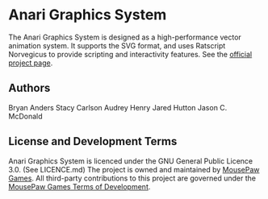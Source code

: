 Anari Graphics System
=====================

The Anari Graphics System is designed as a high-performance vector animation system. It supports the SVG format, and uses Ratscript Norvegicus to provide scripting and interactivity features. See the [official project page][1].

Authors
-------------
Bryan Anders
Stacy Carlson
Audrey Henry
Jared Hutton
Jason C. McDonald

License and Development Terms
-------------
Anari Graphics System is licenced under the GNU General Public Licence 3.0. (See LICENCE.md)
The project is owned and maintained by [MousePaw Games][2].
All third-party contributions to this project are governed under the [MousePaw Games Terms of Development][3].

[1]: http://www.mousepawgames.com/projects/anari
[2]: http://www.mousepawgames.com/opensource
[3]: http://www.mousepawgames.com/termsofdevelopment

